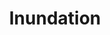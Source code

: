 ---
layout: songs
title: Inundation
album: You Call This An Apocalypse?
album_link: https://open.spotify.com/album/15fRdFoEfLToMIHjgr3T9c
components: ['tabs']
short_name: inundation

song_name: Inundation
song_description: in·un·da·tion / noun / a flood, or the fact of being flooded with water

spotify_id: 2DBze5NuRAKIyn4zhFOGE1

lyrics: |-
    #### Verse 1
    She's a glimpse of my desire
    The perfect soul to stop the fire
    Ooh
    A silhouette clothed in skin
    Radiating from within
    Everything I have been longing for this,
    This temporary tease

    #### Verse 2
    Float along for the ride
    Meandering side by side
    But she's at the mouth and I'm stuck in the source
    Try to find a way downstream
    Stationary, frustrated scream
    Given a sail but I'm all out of wind

    #### Chorus
    Inundated
    Sinking fast
    Inundated
    This won't last, it won't last, it won't last
    This won't last

    #### Verse 3
    Oh, she's a glimpse of my desire
    The perfect soul to stop the fire
    But she can't extinguish a fire when she's not even there
    Flesh and blood a shadow now
    Her entrance made, she took a bow
    She hooked my dried up heart and cast me aflood

    #### Chorus
    Inundated
    Sinking fast
    Inundated
    This won't last, it won't last, it won't last
    This won't last
    She won't last
    She didn't last
    I'll be stuck here forever: Inundation

song_credits: |-
    Album produced by <a href="https://cloverleaf.audio" target="_blank">Cloverleaf Audio-Visual</a>, Saint Paul MN
    Producer & Recording Engineer: Matt Ebso
    Assistant Engineer: Maximiliano Frini
    Mix Engineer: Jun Yang Ng
    Mastering Engineer: Greg Reierson, Rareform Mastering
---